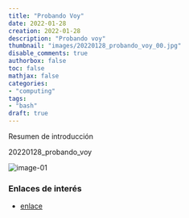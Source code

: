 ```yaml
---
title: "Probando Voy"
date: 2022-01-28
creation: 2022-01-28
description: "Probando voy"
thumbnail: "images/20220128_probando_voy_00.jpg"
disable_comments: true
authorbox: false
toc: false
mathjax: false
categories:
- "computing"
tags:
- "bash"
draft: true
---
```

Resumen de introducción
<!--more-->

20220128_probando_voy

![image-01]

### Enlaces de interés
- [enlace](www.sherblog.pro)

[link]: https://www.google.es

[image-01]: /images/20220128_probando_voy_01.jpg
[image-02]: /images/20220128_probando_voy_02.jpg
[image-03]: /images/20220128_probando_voy_03.jpg
[image-04]: /images/20220128_probando_voy_04.jpg
[image-05]: /images/20220128_probando_voy_05.jpg
[image-06]: /images/20220128_probando_voy_06.jpg
[image-07]: /images/20220128_probando_voy_07.jpg
[image-08]: /images/20220128_probando_voy_08.jpg

